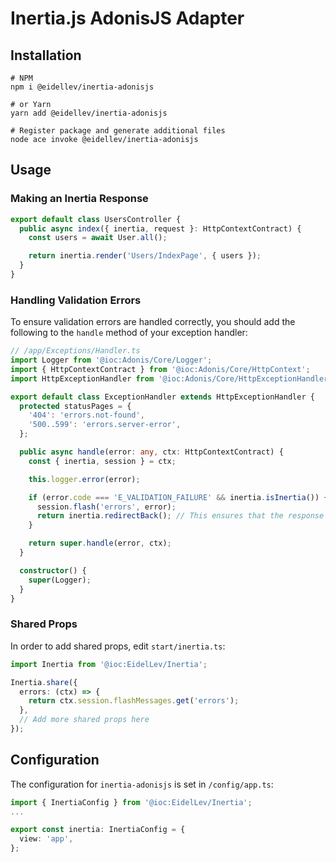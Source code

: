 # Inertia.js AdonisJS Adapter

## Installation

```shell
# NPM
npm i @eidellev/inertia-adonisjs

# or Yarn
yarn add @eidellev/inertia-adonisjs

# Register package and generate additional files
node ace invoke @eidellev/inertia-adonisjs
```

## Usage

### Making an Inertia Response

```typescript
export default class UsersController {
  public async index({ inertia, request }: HttpContextContract) {
    const users = await User.all();

    return inertia.render('Users/IndexPage', { users });
  }
}
```

### Handling Validation Errors

To ensure validation errors are handled correctly, you should add the following to the `handle` method of your exception handler:

```typescript
// /app/Exceptions/Handler.ts
import Logger from '@ioc:Adonis/Core/Logger';
import { HttpContextContract } from '@ioc:Adonis/Core/HttpContext';
import HttpExceptionHandler from '@ioc:Adonis/Core/HttpExceptionHandler';

export default class ExceptionHandler extends HttpExceptionHandler {
  protected statusPages = {
    '404': 'errors.not-found',
    '500..599': 'errors.server-error',
  };

  public async handle(error: any, ctx: HttpContextContract) {
    const { inertia, session } = ctx;

    this.logger.error(error);

    if (error.code === 'E_VALIDATION_FAILURE' && inertia.isInertia()) {
      session.flash('errors', error);
      return inertia.redirectBack(); // This ensures that the response has the correct HTTP code
    }

    return super.handle(error, ctx);
  }

  constructor() {
    super(Logger);
  }
}
```

### Shared Props

In order to add shared props, edit `start/inertia.ts`:

```typescript
import Inertia from '@ioc:EidelLev/Inertia';

Inertia.share({
  errors: (ctx) => {
    return ctx.session.flashMessages.get('errors');
  },
  // Add more shared props here
});
```

## Configuration

The configuration for `inertia-adonisjs` is set in `/config/app.ts`:

```typescript
import { InertiaConfig } from '@ioc:EidelLev/Inertia';
...

export const inertia: InertiaConfig = {
  view: 'app',
};
```
